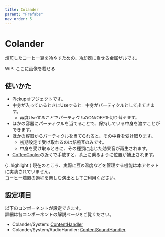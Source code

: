 ```yaml
---
title: Colander
parent: "Prefabs"
nav_order: 5
---
```


# Colander

焙煎したコーヒー豆を冷やすための、冷却器に乗せる金属ザルです。

WIP: ここに画像を載せる


## 使いかた

- Pickupオブジェクトです。
- 中身が入っているときにUseすると、中身がパーティクルとして出てきます。
  - 再度UseすることでパーティクルのON/OFFを切り替えます。
- ほかの容器にパーティクルを当てることで、保持している中身を渡すことができます。
- ほかの容器からパーティクルを当てられると、その中身を受け取ります。
  - 初期設定で受け取れるのは焙煎豆のみです。
  - 中身を受け取るときに、その種類に応じた効果音が再生されます。
- [CoffeeCooler]の近くで手放すと、真上に乗るように位置が補正されます。

{: .highlight }
現在のところ、実際に豆の温度などを管理する機能は本アセットに実装されていません。  
コーヒー焙煎の過程を楽しむ演出としてご利用ください。


## 設定項目

以下のコンポーネントが設定できます。  
詳細は各コンポーネントの解説ページをご覧ください。

- Colander/System: [ContentHandler]
- Colander/System/AudioHandler: [ContentSoundHandler]



[CoffeeCooler]: /docs/prefabs/CoffeeCooler
[ContentHandler]: /docs/udon/ContentHandler
[ContentSoundHandler]: /docs/udon/ContentSoundHandler

